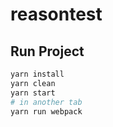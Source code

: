 # reasontest

## Run Project

```sh
yarn install
yarn clean
yarn start
# in another tab
yarn run webpack
```
